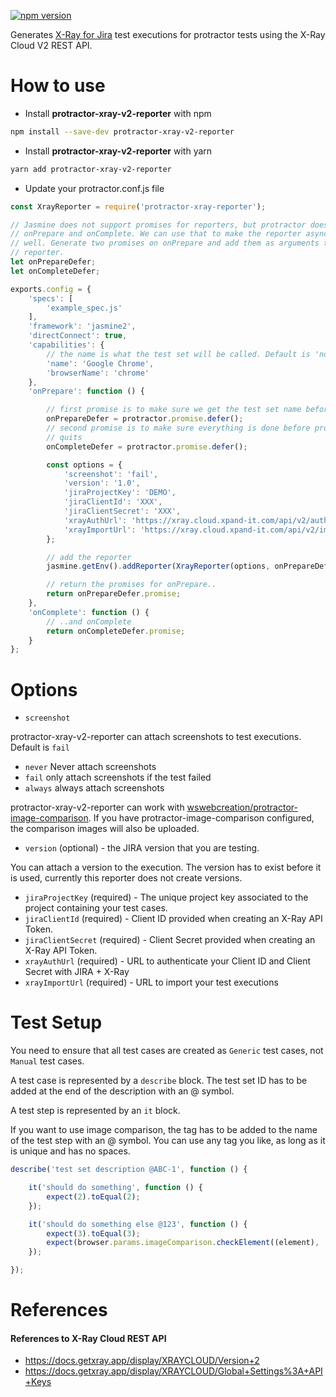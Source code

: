[![npm version](https://badge.fury.io/js/protractor-xray-v2-reporter.svg)](https://badge.fury.io/js/protractor-xray-v2-reporter)

Generates [X-Ray for Jira](https://marketplace.atlassian.com/plugins/com.xpandit.plugins.xray/server/overview)
test executions for protractor tests using the X-Ray Cloud V2 REST API.

# How to use

* Install **protractor-xray-v2-reporter** with npm

```bash
npm install --save-dev protractor-xray-v2-reporter
```

* Install **protractor-xray-v2-reporter** with yarn

```bash
yarn add protractor-xray-v2-reporter
```

* Update your protractor.conf.js file

```javascript
const XrayReporter = require('protractor-xray-reporter');

// Jasmine does not support promises for reporters, but protractor does for
// onPrepare and onComplete. We can use that to make the reporter async as
// well. Generate two promises on onPrepare and add them as arguments to the
// reporter.
let onPrepareDefer;
let onCompleteDefer;

exports.config = {
    'specs': [
        'example_spec.js'
    ],
    'framework': 'jasmine2',
    'directConnect': true,
    'capabilities': {
        // the name is what the test set will be called. Default is 'no name'
        'name': 'Google Chrome',
        'browserName': 'chrome'
    },
    'onPrepare': function () {

        // first promise is to make sure we get the test set name before the tests start.
        onPrepareDefer = protractor.promise.defer();
        // second promise is to make sure everything is done before protractor
        // quits
        onCompleteDefer = protractor.promise.defer();

        const options = {
            'screenshot': 'fail',
            'version': '1.0',
            'jiraProjectKey': 'DEMO',
            'jiraClientId': 'XXX',
            'jiraClientSecret': 'XXX',
            'xrayAuthUrl': 'https://xray.cloud.xpand-it.com/api/v2/authenticate',
            'xrayImportUrl': 'https://xray.cloud.xpand-it.com/api/v2/import/execution'
        };

        // add the reporter
        jasmine.getEnv().addReporter(XrayReporter(options, onPrepareDefer, onCompleteDefer, browser));

        // return the promises for onPrepare..
        return onPrepareDefer.promise;
    },
    'onComplete': function () {
        // ..and onComplete
        return onCompleteDefer.promise;
    }
};
```

# Options

* `screenshot`

protractor-xray-v2-reporter can attach screenshots to test executions. Default is `fail`

- `never`  Never attach screenshots
- `fail`   only attach screenshots if the test failed
- `always` always attach screenshots

protractor-xray-v2-reporter can work with
[wswebcreation/protractor-image-comparison](https://github.com/wswebcreation/protractor-image-comparison). If you have
protractor-image-comparison configured, the comparison images will also be uploaded.

* `version` (optional) - the JIRA version that you are testing.

You can attach a version to the execution. The version has to exist before it is used, currently this reporter does not
create versions.

* `jiraProjectKey` (required) - The unique project key associated to the project containing your test cases.
* `jiraClientId` (required) - Client ID provided when creating an X-Ray API Token.
* `jiraClientSecret` (required) - Client Secret provided when creating an X-Ray API Token.
* `xrayAuthUrl` (required) - URL to authenticate your Client ID and Client Secret with JIRA + X-Ray
* `xrayImportUrl` (required) - URL to import your test executions

# Test Setup

You need to ensure that all test cases are created as `Generic` test cases, not `Manual` test cases.

A test case is represented by a `describe` block. The test set ID has to be added at the end of the description with an @
symbol.

A test step is represented by an `it` block.

If you want to use image comparison, the tag has to be added to the name of the test step with an @ symbol. You can use
any tag you like, as long as it is unique and has no spaces.

```javascript
describe('test set description @ABC-1', function () {

    it('should do something', function () {
        expect(2).toEqual(2);
    });

    it('should do something else @123', function () {
        expect(3).toEqual(3);
        expect(browser.params.imageComparison.checkElement((element), '123')).toBeLessThan(3.5);
    });

});
```

# References

#### References to X-Ray Cloud REST API

- https://docs.getxray.app/display/XRAYCLOUD/Version+2
- https://docs.getxray.app/display/XRAYCLOUD/Global+Settings%3A+API+Keys


